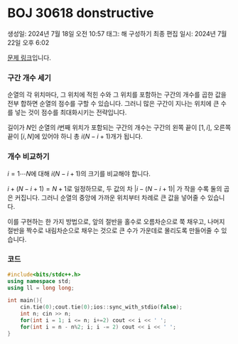 # BOJ 30618 donstructive

생성일: 2024년 7월 18일 오전 10:57
태그: 해 구성하기
최종 편집 일시: 2024년 7월 22일 오후 6:02

[문제 링크](http://boj.kr/30618)입니다.

### 구간 개수 세기

순열의 각 위치마다, 그 위치에 적힌 수와 그 위치를 포함하는 구간의 개수를 곱한 값을 전부 합하면 순열의 점수를 구할 수 있습니다. 그러니 많은 구간이 지나는 위치에 큰 수를 넣는 것이 점수를 최대화시키는 전략입니다.

길이가 $N$인 순열의 $i$번째 위치가 포함되는 구간의 개수는 구간의 왼쪽 끝이 $[1, i]$, 오른쪽 끝이 $[i, N]$에 있어야 하니 총 $i(N-i+1)$개가 됩니다.

### 개수 비교하기

$i = 1 \cdots N$에 대해 $i(N-i+1)$의 크기를 비교해야 합니다.

$i + (N-i+1) = N+1$로 일정하므로, 두 값의 차 $| i - (N-i+1) |$ 가 작을 수록 둘의 곱은 커집니다. 그러니 순열의 중앙에 가까운 위치부터 차례로 큰 값을 넣어줄 수 있습니다.

이를 구현하는 한 가지 방법으로, 앞의 절반을 홀수로 오름차순으로 쭉 채우고, 나머지 절반을 짝수로 내림차순으로 채우는 것으로 큰 수가 가운데로 몰리도록 만들어줄 수 있습니다.

### 코드

```cpp
#include<bits/stdc++.h>
using namespace std;
using ll = long long;

int main(){
	cin.tie(0);cout.tie(0);ios::sync_with_stdio(false);
	int n; cin >> n;
	for(int i = 1; i <= n; i+=2) cout << i << ' ';
	for(int i = n - n%2; i; i -= 2) cout << i << ' ';
}
```